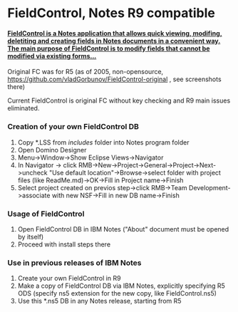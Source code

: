 # FieldControl, Notes R9 compatible
#### <a href="https://github.com/vladGorbunov/FieldControl-original/wiki">FieldControl is a Notes application that allows quick viewing, modifing, deletiting and creating fields in Notes documents in a convenient way. The main purpose of FieldControl is to modify fields that cannot be modified via existing forms...</a>

Original FC was for R5 (as of 2005, non-opensource, https://github.com/vladGorbunov/FieldControl-original , see screenshots there)

Current FieldControl is original FC without key checking and R9 main issues eliminated.
  
  ### Creation of your own FieldControl DB
  1. Copy \*.LSS from *includes* folder into Notes program folder 
  1. Open Domino Designer
  1. Menu->Window->Show Eclipse Views->Navigator
  1. In Navigator -> click RMB->New->Project->General->Project->Next->uncheck "Use default location"->Browse->select folder with project files (like ReadMe.md)->OK->Fill in Project name->Finish
  1. Select project created on previos step->click RMB->Team Development->associate with new NSF->Fill in new DB name->Finish
 ### Usage of FieldControl
1. Open FieldControl DB in IBM Notes ("About" document must be opened by itself)
1. Proceed with install steps there
 ### Use in previous releases of IBM Notes
  1. Create your own FieldControl in R9
  1. Make a copy of FieldControl DB via IBM Notes, explicitly specifying R5 ODS (specify ns5 extension for the new copy, like FieldControl.ns5)
  1. Use this \*.ns5 DB in any Notes release, starting from R5
  
